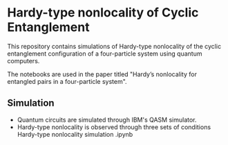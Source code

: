 # Hardy-type nonlocality of Cyclic Entanglement

This repository contains simulations of Hardy-type nonlocality of the cyclic entanglement configuration of a four-particle system using quantum computers.

The notebooks are used in the paper titled "Hardy’s nonlocality for entangled pairs in a four-particle system". 
## Simulation
- Quantum circuits are simulated through IBM's QASM simulator.
- Hardy-type nonlocality is observed through three sets of conditions Hardy-type nonlocality simulation .ipynb
